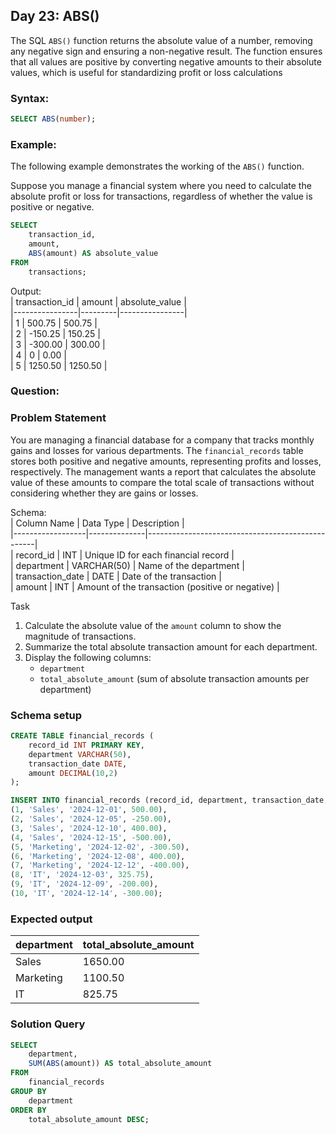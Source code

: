 ## Day 23: ABS()

The SQL `ABS()` function returns the absolute value of a number, removing any negative sign and ensuring a non-negative result. The function ensures that all values are positive by converting negative amounts to their absolute values, which is useful for standardizing profit or loss calculations

### Syntax:

```sql
SELECT ABS(number);
```

### Example:

The following example demonstrates the working of the `ABS()` function.  
  
Suppose you manage a financial system where you need to calculate the absolute profit or loss for transactions, regardless of whether the value is positive or negative.  

```sql
SELECT 
    transaction_id, 
    amount, 
    ABS(amount) AS absolute_value 
FROM 
    transactions;
```

Output:  
| transaction_id | amount  | absolute_value |  
|----------------|---------|----------------|  
| 1              | 500.75  | 500.75         |  
| 2              | -150.25 | 150.25         |  
| 3              | -300.00 | 300.00         |  
| 4              | 0       | 0.00           |  
| 5              | 1250.50 | 1250.50        |  

### Question:

### Problem Statement

You are managing a financial database for a company that tracks monthly gains and losses for various departments.
The `financial_records` table stores both positive and negative amounts, representing profits and losses, respectively.
The management wants a report that calculates the absolute value of these amounts to compare the total scale of transactions without considering whether they are gains or losses.

Schema:   
| Column Name      | Data Type    | Description                                      |  
|------------------|--------------|--------------------------------------------------|  
| record_id        | INT          | Unique ID for each financial record              |  
| department       | VARCHAR(50)  | Name of the department                           |  
| transaction_date | DATE         | Date of the transaction                          |  
| amount           | INT          | Amount of the transaction (positive or negative) |  

Task

1. Calculate the absolute value of the `amount` column to show the magnitude of transactions.  
2. Summarize the total absolute transaction amount for each department.  
3. Display the following columns:  
   - `department`  
   - `total_absolute_amount` (sum of absolute transaction amounts per department) 
   
### Schema setup

```sql
CREATE TABLE financial_records (
    record_id INT PRIMARY KEY,
    department VARCHAR(50),
    transaction_date DATE,
    amount DECIMAL(10,2)
);

INSERT INTO financial_records (record_id, department, transaction_date, amount) VALUES
(1, 'Sales', '2024-12-01', 500.00),
(2, 'Sales', '2024-12-05', -250.00),
(3, 'Sales', '2024-12-10', 400.00),
(4, 'Sales', '2024-12-15', -500.00),
(5, 'Marketing', '2024-12-02', -300.50),
(6, 'Marketing', '2024-12-08', 400.00),
(7, 'Marketing', '2024-12-12', -400.00),
(8, 'IT', '2024-12-03', 325.75),
(9, 'IT', '2024-12-09', -200.00),
(10, 'IT', '2024-12-14', -300.00);
```

### Expected output

| department      | total_absolute_amount |  
|-----------------|-----------------------|  
| Sales           | 1650.00               |  
| Marketing       | 1100.50               |  
| IT              | 825.75                |   

### Solution Query

```sql
SELECT 
    department, 
    SUM(ABS(amount)) AS total_absolute_amount 
FROM 
    financial_records 
GROUP BY 
    department 
ORDER BY 
    total_absolute_amount DESC;
```
